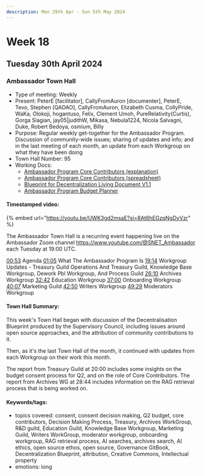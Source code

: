 ```yaml
---
description: Mon 29th Apr - Sun 5th May 2024
---
```


# Week 18

## Tuesday 30th April 2024

### Ambassador Town Hall

- Type of meeting: Weekly
- Present: PeterE [facilitator], CallyFromAuron [documenter], PeterE, Tevo, Stephen [QADAO], CallyFromAuron, Elizabeth Cusma, CollyPride, WaKa, Olokoji, hogantuso, Felix, Clement Umoh, PureRelativity(Curtis), Gorga Siagian, jay05|judithW, Mikasa, Nebula1224, Nicola Salvagni, Duke, Robert Bedoya, osmium, Billy
- Purpose: Regular weekly get-together for the Ambassador Program. Discussion of community-wide issues; sharing of updates and info; and in the last meeting of each month, an update from each Workgroup on what they have been doing
- Town Hall Number: 95
- Working Docs:
  - [Ambassador Program Core Contributors (explanation)](https://docs.google.com/document/d/13uPKVnooFowpoxRBZJH71iIbHUyoOokdn_RCDvp_RHI/edit?usp=sharing)
  - [Ambassador Program Core Contributors (spreadsheet)			](https://docs.google.com/spreadsheets/d/1VW10ZrPOrRBQ_E1T-g9N7POcZaGsq3C0Vr6ygVzMoGU/edit?usp=sharing)
  - [Blueprint for Decentralization Living Document V1.1](https://docs.google.com/document/d/1wcEf9qJHvGh3FdLxXFzN5l0NHuESFLQAgoIJW8zKfKU/edit?usp=sharing)
  - [Ambassador Program Budget Planner](https://docs.google.com/spreadsheets/d/1BBogj9rAO52cpdGP3uvp8hAHNa4Qw66lz9JLjSC2yVs/edit?usp=sharing)


#### Timestamped video:
{% embed url="https://youtu.be/UWK3gd2msaE?si=8At6hEGzqNgDyVzr" %}

The Ambassador Town Hall is a recurring event happening live on the Ambassador Zoom channel https://www.youtube.com/@SNET_Ambassador each Tuesday at 19:00 UTC.

[00:53](https://youtu.be/UWK3gd2msaE?si=8At6hEGzqNgDyVzr\&t=53s) Agenda
[01:05](https://youtu.be/UWK3gd2msaE?si=8At6hEGzqNgDyVzr\&t=65s) What The Ambassador Program Is
[19:14](https://youtu.be/UWK3gd2msaE?si=8At6hEGzqNgDyVzr\&t=1154s) Workgroup Updates - Treasury Guild Operations And Treasury Guild, Knowledge Base Workgroup, Dework Pbl Workgroup, And Process Guild
[26:10](https://youtu.be/UWK3gd2msaE?si=8At6hEGzqNgDyVzr\&t=1570s) Archives Workgroup 
[32:42](https://youtu.be/UWK3gd2msaE?si=8At6hEGzqNgDyVzr\&t=1962s) Education Workgroup
[37:00](https://youtu.be/UWK3gd2msaE?si=8At6hEGzqNgDyVzr\&t=2220s) Onboarding Workgroup
[40:07](https://youtu.be/UWK3gd2msaE?si=8At6hEGzqNgDyVzr\&t=2407s) Marketing Guild
[42:50](https://youtu.be/UWK3gd2msaE?si=8At6hEGzqNgDyVzr\&t=2570s) Writers Workgroup
[49:29](https://youtu.be/UWK3gd2msaE?si=8At6hEGzqNgDyVzr\&t=2969s) Moderators Workgroup

#### Town Hall Summary:
This week's Town Hall began with discussion of the Decentralisation Blueprint produced by the Supervisory Council, including issues around open source approaches, and the attribution of community contributions to it.

Then, as it's the last Town Hall of the month, it continued with updates from each Workgroup on their work this month.

The report from Treasury Guild at 20:00 includes some insights on the budget consent process for Q2, and on the role of Core Contributors.
The report from Archives WG at 28:44 includes information on the RAG retrieval process that is being worked on.



#### Keywords/tags:
- topics covered: consent, consent decision making, Q2 budget, core contributors, Decision Making Process, Treasury, Archives WorkGroup, R&D guild, Education Guild, Knowledge Base Workgroup, Marketing Guild, Writers WorkGroup, moderator workgroup, onboarding workgroup, RAG retrieval process, AI searches, archives search, AI ethics, open source ethos, open source, Governance GitBook, Decentralization Blueprint, attribution, Creative Commons, Intellectual property
- emotions: long